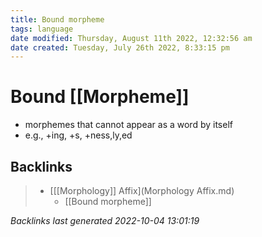 ```yaml
---
title: Bound morpheme
tags: language
date modified: Thursday, August 11th 2022, 12:32:56 am
date created: Tuesday, July 26th 2022, 8:33:15 pm
---
```


# Bound [[Morpheme]]
- morphemes that cannot appear as a word by itself
- e.g., +ing, +s, +ness,ly,ed

## Backlinks

> - [[[Morphology]] Affix](Morphology Affix.md)
>   - [[Bound morpheme]]

_Backlinks last generated 2022-10-04 13:01:19_
